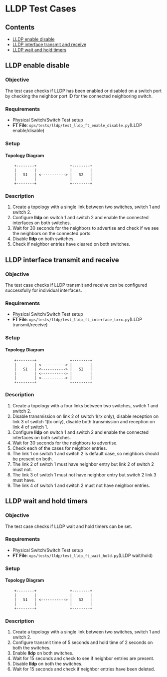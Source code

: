 LLDP Test Cases
===============


## Contents

- [LLDP enable disable](#LLDP-enable-disable)
- [LLDP interface transmit and receive](#LLDP-interface-transmit-recieve)
- [LLDP wait and hold timers](#LLDP-wait-hold-timer)

##  LLDP enable disable
### Objective
The test case checks if LLDP has been enabled or disabled on a switch port by checking the neighbor port ID for the connected neighboring switch.
### Requirements
- Physical Switch/Switch Test setup
- **FT File**: `ops/tests/lldp/test_lldp_ft_enable_disable.py`(LLDP enable/disable)

### Setup
#### Topology Diagram
```ditaa
    +--------+               +--------+
    |        |               |        |
    |   S1   | <-----------> |   S2   |
    |        |               |        |
    +--------+               +--------+
```

### Description
1. Create a topology with a single link between two switches, switch 1 and switch 2.
2. Configure **lldp** on switch 1 and switch 2 and enable the connected interfaces on both switches.
3. Wait for 30 seconds for the neighbors to advertise and check if we see the neighbors on the connected ports.
4. Disable **lldp** on both switches.
5. Check if neighbor entries have cleared on both switches.

##  LLDP interface transmit and receive
### Objective
The test case checks if LLDP transmit and receive can be configured successfully for individual interfaces.
### Requirements
- Physical Switch/Switch Test setup
- **FT File**: `ops/tests/lldp/test_lldp_ft_interface_txrx.py`(LLDP transmit/receive)

### Setup
#### Topology Diagram
```ditaa
    +--------+               +--------+
    |        | <-----------> |        |
    |   S1   | <-----------> |   S2   |
    |        | <-----------> |        |
    |        | <-----------> |        |
    +--------+               +--------+
```

### Description
1. Create a topology with a four links between two switches, switch 1 and switch 2.
2. Disable transmission on link 2 of switch 1(rx only), disable reception on link 3 of switch 1(tx only), disable both transmission and reception on link 4 of switch 1.
3. Configure **lldp** on switch 1 and switch 2 and enable the connected interfaces on both switches.
4. Wait for 30 seconds for the neighbors to advertise.
5. Check each of the cases for neighbor entries.
6. The link 1 on switch 1 and switch 2 is default case, so neighbors should be present on both.
7. The link 2 of switch 1 must have neighbor entry but link 2 of switch 2 must not.
8. The link 3 of switch 1 must not have neighbor entry but switch 2 link 3 must have.
9. The link 4 of switch 1 and switch 2 must not have neighbor entries.

##  LLDP wait and hold timers
### Objective
The test case checks if LLDP wait and hold timers can be set.
### Requirements
- Physical Switch/Switch Test setup
- **FT File**: `ops/tests/lldp/test_lldp_ft_wait_hold.py`(LLDP wait/hold)

### Setup
#### Topology Diagram
```ditaa
    +--------+               +--------+
    |        |               |        |
    |   S1   | <-----------> |   S2   |
    |        |               |        |
    +--------+               +--------+
```

### Description
1. Create a topology with a single link between two switches, switch 1 and switch 2.
2. Configure transmit time of 5 seconds and hold time of 2 seconds on both the switches.
3. Enable **lldp** on both switches.
4. Wait for 15 seconds and check to see if neighbor entries are present.
5. Disable **lldp** on both the switches.
6. Wait for 15 seconds and check if neighbor entries have been deleted.
